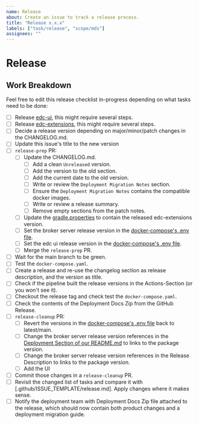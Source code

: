 ```yaml
---
name: Release
about: Create an issue to track a release process.
title: "Release x.x.x"
labels: ["task/release", "scope/mds"]
assignees: ""
---
```


# Release

## Work Breakdown

Feel free to edit this release checklist in-progress depending on what tasks need to be done:

- [ ] Release [edc-ui](https://github.com/sovity/edc-ui), this might require several steps.
- [ ] Release [edc-extensions](https://github.com/sovity/edc-extensions), this might require several steps.
- [ ] Decide a release version depending on major/minor/patch changes in the CHANGELOG.md.
- [ ] Update this issue's title to the new version
- [ ] `release-prep` PR:
    - [ ] Update the CHANGELOG.md.
        - [ ] Add a clean `Unreleased` version.
        - [ ] Add the version to the old section.
        - [ ] Add the current date to the old version.
        - [ ] Write or review the `Deployment Migration Notes` section.
        - [ ] Ensure the `Deployment Migration Notes` contains the compatible docker images.
        - [ ] Write or review a release summary.
        - [ ] Remove empty sections from the patch notes.
    - [ ] Update
      the [gradle.properties](https://github.com/sovity/edc-broker-server-extension/blob/main/gradle.properties) to
      contain the released edc-extensions version.
    - [ ] Set the broker server release version in
      the [docker-compose's .env file](https://github.com/sovity/edc-broker-server-extension/blob/main/.env).
    - [ ] Set the edc ui release version in
      the [docker-compose's .env file](https://github.com/sovity/edc-broker-server-extension/blob/main/.env).
    - [ ] Merge the `release-prep` PR.
- [ ] Wait for the main branch to be green.
- [ ] Test the `docker-compose.yaml`.
- [ ] Create a release and re-use the changelog section as release description, and the version as title.
- [ ] Check if the pipeline built the release versions in the Actions-Section (or you won't see it).
- [ ] Checkout the release tag and check test the `docker-compose.yaml`.
- [ ] Check the contents of the Deployment Docs Zip from the GitHub Release.
- [ ] `release-cleanup` PR:
    - [ ] Revert the versions in the [docker-compose's .env file](.env) back to latest/main.
    - [ ] Change the broker server release version references in
      the [Deployment Section of our README.md](https://github.com/sovity/edc-broker-server-extension/blob/main/README.md#deployment)
      to links to the package version.
    - [ ] Change the broker server release version references in the Release Description to links to the package
      version.
    - [ ] Add the UI
- [ ] Commit those changes in a `release-cleanup` PR.
- [ ] Revisit the changed list of tasks and compare it with [.github/ISSUE_TEMPLATE/release.md]. Apply changes where it
  makes sense.
- [ ] Notify the deployment team with Deployment Docs Zip file attached to the release, which should now contain both
  product changes and a deployment migration guide.